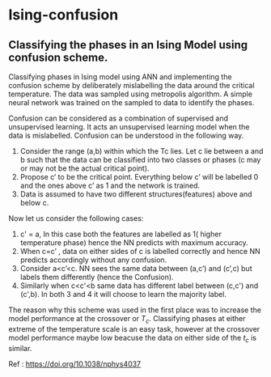 # Ising-confusion
## Classifying the phases in an Ising Model using confusion scheme.

Classifying phases in Ising model using ANN and implementing the confusion scheme by deliberately mislabelling the data around the critical temperature. 
The data was sampled using metropolis algorithm. A simple neural network was trained on the sampled to data to identify the phases. 

Confusion can be considered as a combination of supervised and unsupervised learning. It acts an unsupervised learning model when the data is mislabelled.
Confusion can be understood in the following way. <br>
1. Consider the range (a,b) within which the Tc lies. Let  c lie between a and b such that the data can be classified into two classes or phases (c may or may not be the actual critical point).
2. Propose  c’ to be the critical point. Everything below c’ will be labelled 0 and the ones above c’ as 1 and the network is trained.
3. Data is assumed to have two different structures(features) above and below c. 

Now let us consider the following cases:
1. c' = a, In this case both the features are labelled as 1( higher temperature phase) hence the NN predicts with maximum accuracy.
2.  When c=c’ , data on either sides of c is labelled correctly and hence NN predicts accordingly without any confusion. 
3. Consider a<c’<c. NN sees the same data between (a,c’) and (c’,c) but labels them differently (hence the Confusion).
4. Similarly when c<c'<b same data has different label between (c,c') and (c',b). In both 3 and 4 it will choose to learn the majority label. 

    
The reason why this scheme was used in the first place was to increase the model performance at the crossover or $T_c$. Classifying phases at either extreme of the temperature scale is an easy task, however at the crossover model performance maybe low beacuse the data on either side of the $t_c$ is similar. 

Ref : https://doi.org/10.1038/nphys4037 
